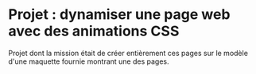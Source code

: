 # Projet : dynamiser une page web avec des animations CSS

Projet dont la mission était de créer entièrement ces pages sur le modèle d'une maquette fournie montrant une des pages.
